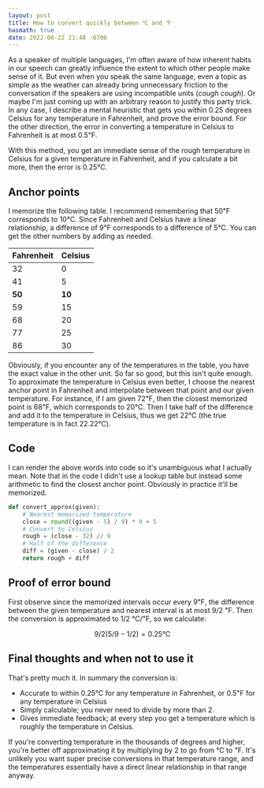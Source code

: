 ```yaml
---
layout: post
title: How to convert quickly between ℃ and ℉
hasmath: true
date: 2022-06-22 21:48 -0700
---
```

As a speaker of multiple languages, I'm often aware of how inherent
habits in our speech can greatly influence the extent to which other
people make sense of it.  But even when you speak the same language,
even a topic as simple as the weather can already bring unnecessary
friction to the conversation if the speakers are using incompatible
units (_cough_ _cough_).  Or maybe I'm just coming up with an
arbitrary reason to justify this party trick.  In any case, I describe
a mental heuristic that gets you within 0.25 degrees Celsius for any
temperature in Fahrenheit, and prove the error bound.  For the other
direction, the error in converting a temperature in Celsius to
Fahrenheit is at most 0.5℉.

With this method, you get an immediate sense of the rough temperature
in Celsius for a given temperature in Fahrenheit, and if you calculate
a bit more, then the error is 0.25℃.

## Anchor points
I memorize the following table.  I recommend remembering that 50℉
corresponds to 10℃. Since Fahrenheit and Celsius have a linear
relationship, a difference of 9℉ corresponds to a difference of 5℃.
You can get the other numbers by adding as needed.

| Fahrenheit | Celsius |
|------------|---------|
| 32         | 0       |
| 41         | 5       |
| **50**     | **10**  |
| 59         | 15      |
| 68         | 20      |
| 77         | 25      |
| 86         | 30      |


Obviously, if you encounter any of the temperatures in the table, you
have the exact value in the other unit.  So far so good, but this
isn't quite enough.  To approximate the temperature in Celsius even
better, I choose the nearest anchor point in Fahrenheit and
interpolate between that point and our given temperature.  For
instance, if I am given 72℉, then the closest memorized point is 68℉,
which corresponds to 20℃.  Then I take half of the difference and add
it to the temperature in Celsius, thus we get 22℃ (the true
temperature is in fact 22.22℃).

## Code
I can render the above words into code so it's unambiguous what I
actually mean.  Note that in the code I didn't use a lookup table but
instead some arithmetic to find the closest anchor point.  Obviously
in practice it'll be memorized.

```python
def convert_approx(given):
    # Nearest memorized temperature
    close = round((given - 5) / 9) * 9 + 5
    # Convert to Celsius
    rough = (close - 32) // 9
    # Half of the difference
    diff = (given - close) / 2
    return rough + diff
```

## Proof of error bound
First observe since the memorized intervals occur every 9℉, the
difference between the given temperature and nearest interval is at
most 9/2 ℉.  Then the conversion is approximated to 1/2 ℃/℉, so we
calculate:

$$
9/2(5/9-1/2) = 0.25℃
$$

## Final thoughts and when not to use it
That's pretty much it.  In summary the conversion is:

* Accurate to within 0.25℃ for any temperature in Fahrenheit, or 0.5℉
  for any temperature in Celsius
* Simply calculable; you never need to divide by more than 2.
* Gives immediate feedback; at every step you get a temperature which
  is roughly the temperature in Celsius.

If you're converting temperature in the thousands of degrees and
higher, you're better off approximating it by multiplying by 2 to go
from ℃ to ℉.  It's unlikely you want super precise conversions in that
temperature range, and the temperatures essentially have a direct
linear relationship in that range anyway.
